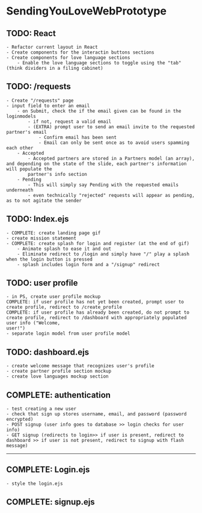 # SendingYouLoveWebPrototype
## TODO: React
    - Refactor current layout in React
    - Create components for the interactin buttons sections
    - Create components for love language sections
        - Enable the love language sections to toggle using the "tab" (think dividers in a filing cabinet)

## TODO: /requests
    - Create "/requests" page
    - input field to enter an email
        - on Submit, check the if the email given can be found in the loginmodels
            - if not, request a valid email
            - (EXTRA) prompt user to send an email invite to the requested partner's email
                - Confirm email has been sent
                - Email can only be sent once as to avoid users spamming each other
        - Accepted
            - Accepted partners are stored in a Partners model (an array), and depending on the state of the slide, each partner's information will populate the
            partner's info section
        - Pending
            - This will simply say Pending with the requested emails underneath
            - even technically "rejected" requests will appear as pending, as to not agitate the sender

## TODO: Index.ejs
    - COMPLETE: create landing page gif
    - create mission statement
    - COMPLETE: create splash for login and register (at the end of gif)
        - Animate splash to ease it and out
        - Eliminate redirect to /login and simply have "/" play a splash when the login button is pressed
        - splash includes login form and a "/signup" redirect

## TODO: user profile
    - in PS, create user profile mockup
    COMPLETE: if user profile has not yet been created, prompt user to create profile, redirect to /create_profile
    COMPLETE: if user profile has already been created, do not prompt to create profile, redirect to /dashboard with appropriately populated user info ("Welcome,
    user!")
    - separate login model from user profile model

## TODO: dashboard.ejs
    - create welcome message that recognizes user's profile
    - create partner profile section mockup
    - create love languages mockup section

## COMPLETE: authentication
    - test creating a new user
    - check that sign up stores username, email, and password (password encrypted)
    - POST signup (user info goes to database >> login checks for user info)
    - GET signup (redirects to login>> if user is present, redirect to dashboard >> if user is not present, redirect to signup with flash message)

------------------

## COMPLETE: Login.ejs
    - style the login.ejs

## COMPLETE: signup.ejs

